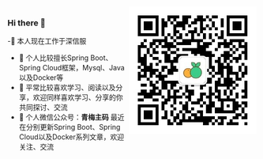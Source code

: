 <img alt="微信搜索 青梅主码" src="img/qrcode.jpg" align="right" sizes="(max-width: 300px) 200px, 200px" importance="high" decoding="async"/>

### Hi there 👋
<!--
**helemile/helemile** is a ✨ _special_ ✨ repository because its `README.md` (this file) appears on your GitHub profile.

Here are some ideas to get you started:

-🔭 I’m currently working on ...
- 🌱 I’m currently learning ...
- 👯 I’m looking to collaborate on ...
- 🤔 I’m looking for help with ...
- 💬 Ask me about ...
- 📫 How to reach me: ...
- 😄 Pronouns: ...
- ⚡ Fun fact: ...
-->
-🔭 本人现在工作于深信服
- 🌱 个人比较擅长Spring Boot、Spring Cloud框架，Mysql、Java以及Docker等
- 👯 平常比较喜欢学习、阅读以及分享，欢迎同样喜欢学习、分享的你共同探讨、交流
- 🤔 个人微信公众号：**青梅主码** 最近在分别更新Spring Boot、Spring Cloud以及Docker系列文章，欢迎关注、交流
